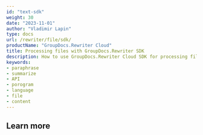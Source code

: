 ```yaml
---
id: "text-sdk"
weight: 30
date: "2023-11-01"
author: "Vladimir Lapin"
type: docs
url: /rewriter/file/sdk/
productName: "GroupDocs.Rewriter Cloud"
title: Processing files with GroupDocs.Rewriter SDK
description: How to use GroupDocs.Rewriter Cloud SDK for processing files.
keywords:
- paraphrase
- summarize
- API
- porogram
- language
- file
- content
---
```


## Learn more
